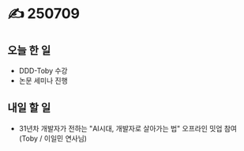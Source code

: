# ✍️ 250709

## 오늘 한 일

* DDD-Toby 수강
* 논문 세미나 진행



## 내일 할 일

* 31년차 개발자가 전하는 "AI시대, 개발자로 살아가는 법" 오프라인 밋업 참여 (Toby / 이일민 연사님)

